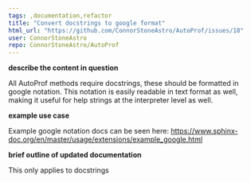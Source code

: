 ```yaml
---
tags: ,documentation,refactor
title: "Convert docstrings to google format"
html_url: "https://github.com/ConnorStoneAstro/AutoProf/issues/18"
user: ConnorStoneAstro
repo: ConnorStoneAstro/AutoProf
---
```


**describe the content in question**

All AutoProf methods require docstrings, these should be formatted in google notation. This notation is easily readable in text format as well, making it useful for help strings at the interpreter level as well.

**example use case**

Example google notation docs can be seen here:
https://www.sphinx-doc.org/en/master/usage/extensions/example_google.html

**brief outline of updated documentation**

This only applies to docstrings
